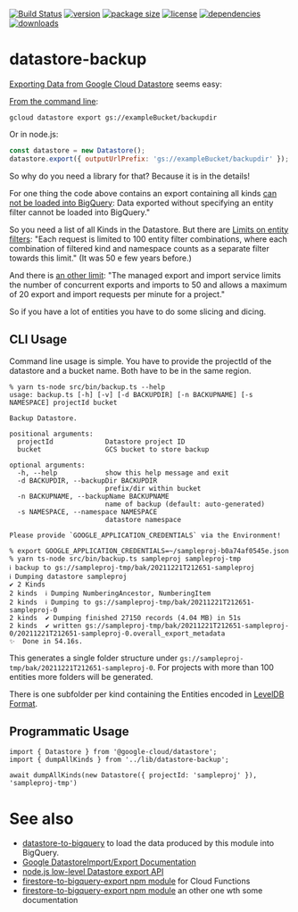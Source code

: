 [![Build Status](https://img.shields.io/travis/mdornseif/datastore-backup.svg?style=flat-square&color=%23007a1f)](https://travis-ci.org/mdornseif/datastore-backup)
[![version](https://img.shields.io/npm/v/datastore-backup.svg?style=flat-square)](https://npmjs.org/datastore-backup)
[![package size](https://packagephobia.com/badge?p=datastore-backup)](https://packagephobia.com/result?p=datastore-backup)
[![license](https://img.shields.io/npm/l/datastore-backup?color=%23007a1f&style=flat-square)](https://github.com/mdornseif/datastore-backup/blob/master/LICENSE)
[![dependencies](https://img.shields.io/librariesio/release/npm/datastore-backup?color=%23007a1f&style=flat-square)](https://libraries.io/npm/datastore-backup)
[![downloads](https://img.shields.io/npm/dm/datastore-backup?style=flat-square&color=%23007a1f)](https://npmcharts.com/compare/datastore-backup)

# datastore-backup

[Exporting Data from Google Cloud Datastore](https://cloud.google.com/datastore/docs/export-import-entities#rest_) seems easy:

[From the command line](https://cloud.google.com/sdk/gcloud/reference/datastore/export):

```
gcloud datastore export gs://exampleBucket/backupdir
```

Or in node.js:

```js
const datastore = new Datastore();
datastore.export({ outputUrlPrefix: 'gs://exampleBucket/backupdir' });
```

So why do you need a library for that? Because it is in the details!

For one thing the code above contains an export containing all kinds [can not be loaded into BigQuery](https://cloud.google.com/bigquery/docs/loading-data-cloud-datastore): Data exported without specifying an entity filter cannot be loaded into BigQuery."

So you need a list of all Kinds in the Datastore. But there are [Limits on entity filters](https://cloud.google.com/datastore/docs/export-import-entities#entity_filter): "Each request is limited to 100 entity filter combinations, where each combination of filtered kind and namespace counts as a separate filter towards this limit." (It was 50 e few years before.)

And there is [an other limit](https://cloud.google.com/datastore/docs/export-import-entities): "The managed export and import service limits the number of concurrent exports and imports to 50 and allows a maximum of 20 export and import requests per minute for a project."

So if you have a lot of entities you have to do some slicing and dicing.

## CLI Usage

Command line usage is simple. You have to provide the projectId of the datastore and a bucket name. Both have to be in the same region.

```
% yarn ts-node src/bin/backup.ts --help
usage: backup.ts [-h] [-v] [-d BACKUPDIR] [-n BACKUPNAME] [-s NAMESPACE] projectId bucket

Backup Datastore.

positional arguments:
  projectId             Datastore project ID
  bucket                GCS bucket to store backup

optional arguments:
  -h, --help            show this help message and exit
  -d BACKUPDIR, --backupDir BACKUPDIR
                        prefix/dir within bucket
  -n BACKUPNAME, --backupName BACKUPNAME
                        name of backup (default: auto-generated)
  -s NAMESPACE, --namespace NAMESPACE
                        datastore namespace

Please provide `GOOGLE_APPLICATION_CREDENTIALS` via the Environment!
```

```
% export GOOGLE_APPLICATION_CREDENTIALS=~/sampleproj-b0a74af0545e.json
% yarn ts-node src/bin/backup.ts sampleproj sampleproj-tmp
ℹ backup to gs://sampleproj-tmp/bak/20211221T212651-sampleproj
ℹ Dumping datastore sampleproj
✔ 2 Kinds
2 kinds  ℹ Dumping NumberingAncestor, NumberingItem
2 kinds  ℹ Dumping to gs://sampleproj-tmp/bak/20211221T212651-sampleproj-0
2 kinds  ✔ Dumping finished 27150 records (4.04 MB) in 51s
2 kinds  ✔ written gs://sampleproj-tmp/bak/20211221T212651-sampleproj-0/20211221T212651-sampleproj-0.overall_export_metadata
✨  Done in 54.16s.
```

This generates a single folder structure under `gs://sampleproj-tmp/bak/20211221T212651-sampleproj-0`. For projects with more than 100 entities more folders will be generated.

There is one subfolder per kind containing the Entities encoded in [LevelDB Format](https://github.com/google/leveldb).

## Programmatic Usage

```
import { Datastore } from '@google-cloud/datastore';
import { dumpAllKinds } from '../lib/datastore-backup';

await dumpAllKinds(new Datastore({ projectId: 'sampleproj' }), 'sampleproj-tmp')
```

# See also

- [datastore-to-bigquery](https://www.npmjs.com/package/datastore-to-bigquery) to load the data produced by this module into BigQuery.
- [Google DatastoreImport/Export Documentation](https://cloud.google.com/datastore/docs/export-import-entities#rest)
- [node.js low-level Datastore export API](https://googleapis.dev/nodejs/datastore/latest/google.datastore.admin.v1.DatastoreAdmin.html#exportEntities2)
- [firestore-to-bigquery-export npm module](https://www.npmjs.com/package/@pokutuna/firestore-to-bigquery) for Cloud Functions
- [firestore-to-bigquery-export npm module](https://www.npmjs.com/package/firestore-to-bigquery-export) an other one wth some documentation
